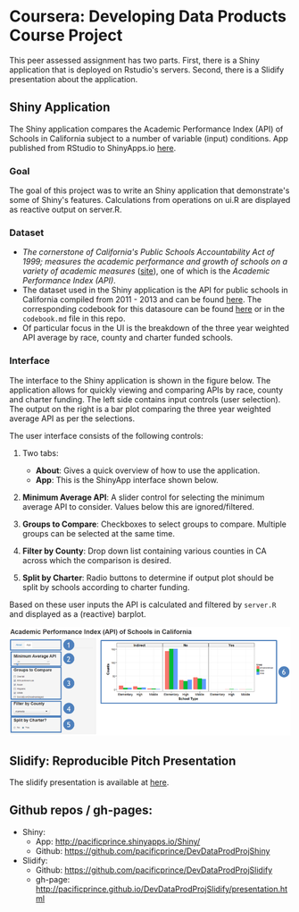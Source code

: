# Coursera: Developing Data Products Course Project

This peer assessed assignment has two parts. First, there is a Shiny application that is deployed on Rstudio's servers. Second, there is a Slidify presentation about the application.

## Shiny Application

The Shiny application compares the Academic Performance Index (API) of Schools in California subject to a number of variable (input) conditions. App published from RStudio to ShinyApps.io [here](http://pacificprince.shinyapps.io/Shiny/).


### Goal

The goal of this project was to write an Shiny application that demonstrate's some of Shiny's features. Calculations from operations on ui.R are displayed as reactive output on server.R.

### Dataset
- *The cornerstone of California's Public Schools Accountability Act of 1999; measures the academic performance and growth of schools on a variety of academic measures* ([site](http://www.cde.ca.gov/ta/ac/)), one of which is the *Academic Performance Index (API)*. 
- The dataset used in the Shiny application is the API for public schools in California compiled from 2011 - 2013 and can be found [here](http://www.cde.ca.gov/ta/ac/ap/apidatafiles.asp). The corresponding codebook for this datasoure can be found [here](http://www.cde.ca.gov/ta/ac/ap/reclayoutApiAvg.asp) or in the `codebook.md` file in this repo. 
- Of particular focus in the UI is the breakdown of the three year weighted API average by race, county and charter funded schools.

### Interface
The interface to the Shiny application is shown in the figure below. The application allows for quickly viewing and comparing APIs by race, county and charter funding. The left side contains input controls (user selection). The output on the right is a bar plot comparing the three year weighted average API as per the selections.

The user interface consists of the following controls:
1. Two tabs:
	- **About**: Gives a quick overview of how to use the application.
	- **App**: This is the ShinyApp interface shown below.

2. **Minimum Average API**: A slider control for selecting the minimum average API to consider. Values below this are ignored/filtered.

3. **Groups to Compare**: Checkboxes to select groups to compare. Multiple groups can be selected at the same time.

4. **Filter by County**: Drop down list containing various counties in CA across which the comparison is desired.

5. **Split by Charter**: Radio buttons to determine if output plot should be split by schools according to charter funding.


Based on these user inputs the API is calculated and filtered by `server.R` and displayed as a (reactive) barplot.

![ShinyApp Interface](assets/img/how_to_use.png)

## Slidify: Reproducible Pitch Presentation

The slidify presentation is available at [here](http://pacificprince.github.io/DevDataProdProjSlidify/presentation.html).

## Github repos / gh-pages:
- Shiny: 
  - App: http://pacificprince.shinyapps.io/Shiny/
  - Github: https://github.com/pacificprince/DevDataProdProjShiny
- Slidify: 
  - Github: https://github.com/pacificprince/DevDataProdProjSlidify
  - gh-page: http://pacificprince.github.io/DevDataProdProjSlidify/presentation.html

